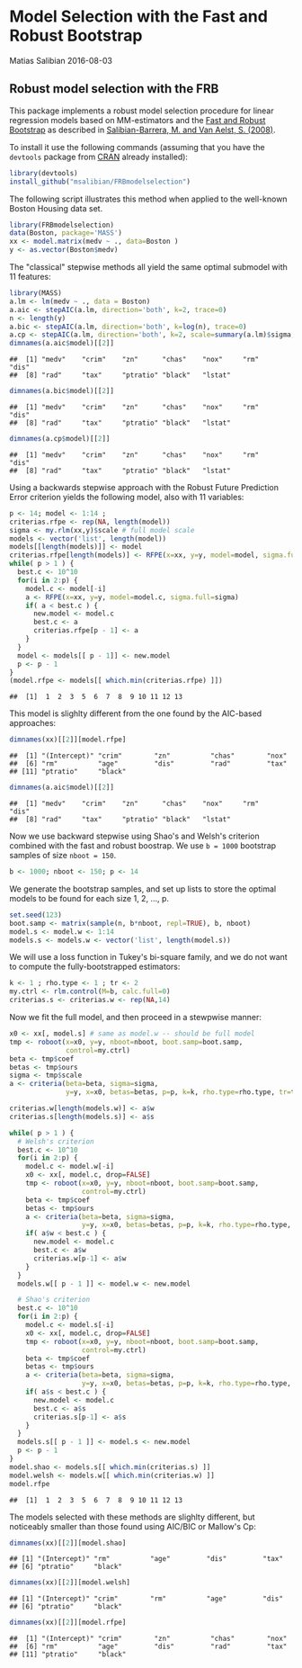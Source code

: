Model Selection with the Fast and Robust Bootstrap
================
Matias Salibian
2016-08-03

Robust model selection with the FRB
-----------------------------------

This package implements a robust model selection procedure for linear regression models based on MM-estimators and the [Fast and Robust Bootstrap](http://dx.doi.org/10.1214/aos/1021379865) as described in [Salibian-Barrera, M. and Van Aelst, S. (2008)](http://dx.doi.org/10.1016/j.csda.2008.05.007).

To install it use the following commands (assuming that you have the `devtools` package from [CRAN](https://cran.r-project.org) already installed):

``` r
library(devtools)
install_github("msalibian/FRBmodelselection")
```

The following script illustrates this method when applied to the well-known Boston Housing data set.

``` r
library(FRBmodelselection)
data(Boston, package='MASS')
xx <- model.matrix(medv ~ ., data=Boston )
y <- as.vector(Boston$medv)
```

The "classical" stepwise methods all yield the same optimal submodel with 11 features:

``` r
library(MASS)
a.lm <- lm(medv ~ ., data = Boston)
a.aic <- stepAIC(a.lm, direction='both', k=2, trace=0)
n <- length(y)
a.bic <- stepAIC(a.lm, direction='both', k=log(n), trace=0)
a.cp <- stepAIC(a.lm, direction='both', k=2, scale=summary(a.lm)$sigma, trace=0)
dimnames(a.aic$model)[[2]]
```

    ##  [1] "medv"    "crim"    "zn"      "chas"    "nox"     "rm"      "dis"    
    ##  [8] "rad"     "tax"     "ptratio" "black"   "lstat"

``` r
dimnames(a.bic$model)[[2]]
```

    ##  [1] "medv"    "crim"    "zn"      "chas"    "nox"     "rm"      "dis"    
    ##  [8] "rad"     "tax"     "ptratio" "black"   "lstat"

``` r
dimnames(a.cp$model)[[2]]
```

    ##  [1] "medv"    "crim"    "zn"      "chas"    "nox"     "rm"      "dis"    
    ##  [8] "rad"     "tax"     "ptratio" "black"   "lstat"

Using a backwards stepwise approach with the Robust Future Prediction Error criterion yields the following model, also with 11 variables:

``` r
p <- 14; model <- 1:14 ;
criterias.rfpe <- rep(NA, length(model))
sigma <- my.rlm(xx,y)$scale # full model scale
models <- vector('list', length(model))
models[[length(models)]] <- model
criterias.rfpe[length(models)] <- RFPE(x=xx, y=y, model=model, sigma.full=sigma)
while( p > 1 ) {
  best.c <- 10^10
  for(i in 2:p) {
    model.c <- model[-i]
    a <- RFPE(x=xx, y=y, model=model.c, sigma.full=sigma)
    if( a < best.c ) {
      new.model <- model.c
      best.c <- a
      criterias.rfpe[p - 1] <- a
    }
  }
  model <- models[[ p - 1]] <- new.model
  p <- p - 1
}
(model.rfpe <- models[[ which.min(criterias.rfpe) ]])
```

    ##  [1]  1  2  3  5  6  7  8  9 10 11 12 13

This model is slighlty different from the one found by the AIC-based approaches:

``` r
dimnames(xx)[[2]][model.rfpe]
```

    ##  [1] "(Intercept)" "crim"        "zn"          "chas"        "nox"        
    ##  [6] "rm"          "age"         "dis"         "rad"         "tax"        
    ## [11] "ptratio"     "black"

``` r
dimnames(a.aic$model)[[2]]
```

    ##  [1] "medv"    "crim"    "zn"      "chas"    "nox"     "rm"      "dis"    
    ##  [8] "rad"     "tax"     "ptratio" "black"   "lstat"

Now we use backward stepwise using Shao's and Welsh's criterion combined with the fast and robust boostrap. We use `b = 1000` bootstrap samples of size `nboot = 150`.

``` r
b <- 1000; nboot <- 150; p <- 14
```

We generate the bootstrap samples, and set up lists to store the optimal models to be found for each size 1, 2, ..., p.

``` r
set.seed(123)
boot.samp <- matrix(sample(n, b*nboot, repl=TRUE), b, nboot)
model.s <- model.w <- 1:14
models.s <- models.w <- vector('list', length(model.s))
```

We will use a loss function in Tukey's bi-square family, and we do not want to compute the fully-bootstrapped estimators:

``` r
k <- 1 ; rho.type <- 1 ; tr <- 2
my.ctrl <- rlm.control(M=b, calc.full=0)
criterias.s <- criterias.w <- rep(NA,14)
```

Now we fit the full model, and then proceed in a stewpwise manner:

``` r
x0 <- xx[, model.s] # same as model.w -- should be full model
tmp <- roboot(x=x0, y=y, nboot=nboot, boot.samp=boot.samp,
              control=my.ctrl)
beta <- tmp$coef
betas <- tmp$ours
sigma <- tmp$scale
a <- criteria(beta=beta, sigma=sigma,
              y=y, x=x0, betas=betas, p=p, k=k, rho.type=rho.type, tr=tr)

criterias.w[length(models.w)] <- a$w
criterias.s[length(models.s)] <- a$s

while( p > 1 ) {
  # Welsh's criterion
  best.c <- 10^10
  for(i in 2:p) {
    model.c <- model.w[-i]
    x0 <- xx[, model.c, drop=FALSE]
    tmp <- roboot(x=x0, y=y, nboot=nboot, boot.samp=boot.samp,
                  control=my.ctrl)
    beta <- tmp$coef
    betas <- tmp$ours
    a <- criteria(beta=beta, sigma=sigma,
                  y=y, x=x0, betas=betas, p=p, k=k, rho.type=rho.type, tr=tr)
    if( a$w < best.c ) {
      new.model <- model.c
      best.c <- a$w
      criterias.w[p-1] <- a$w
    }
  }
  models.w[[ p - 1 ]] <- model.w <- new.model

  # Shao's criterion
  best.c <- 10^10
  for(i in 2:p) {
    model.c <- model.s[-i]
    x0 <- xx[, model.c, drop=FALSE]
    tmp <- roboot(x=x0, y=y, nboot=nboot, boot.samp=boot.samp,
                  control=my.ctrl)
    beta <- tmp$coef
    betas <- tmp$ours
    a <- criteria(beta=beta, sigma=sigma,
                  y=y, x=x0, betas=betas, p=p, k=k, rho.type=rho.type, tr=tr)
    if( a$s < best.c ) {
      new.model <- model.c
      best.c <- a$s
      criterias.s[p-1] <- a$s
    }
  }
  models.s[[ p - 1 ]] <- model.s <- new.model
  p <- p - 1
}
model.shao <- models.s[[ which.min(criterias.s) ]]
model.welsh <- models.w[[ which.min(criterias.w) ]]
model.rfpe
```

    ##  [1]  1  2  3  5  6  7  8  9 10 11 12 13

The models selected with these methods are slighlty different, but noticeably smaller than those found using AIC/BIC or Mallow's Cp:

``` r
dimnames(xx)[[2]][model.shao]
```

    ## [1] "(Intercept)" "rm"          "age"         "dis"         "tax"        
    ## [6] "ptratio"     "black"

``` r
dimnames(xx)[[2]][model.welsh]
```

    ## [1] "(Intercept)" "crim"        "rm"          "age"         "dis"        
    ## [6] "ptratio"     "black"

``` r
dimnames(xx)[[2]][model.rfpe]
```

    ##  [1] "(Intercept)" "crim"        "zn"          "chas"        "nox"        
    ##  [6] "rm"          "age"         "dis"         "rad"         "tax"        
    ## [11] "ptratio"     "black"
